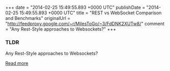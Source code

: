 +++
date = "2014-02-25 15:49:55.893 +0000 UTC"
publishDate = "2014-02-25 15:49:55.893 +0000 UTC"
title = "REST vs WebSocket Comparison and Benchmarks"
originalUrl = "http://feedproxy.google.com/~r/MilesToGo/~3/FdDNK2XUTw8/"
comment = "Any Rest-Style approaches to Websockets?"
+++

### TLDR

Any Rest-Style approaches to Websockets?

[Read more](http://feedproxy.google.com/~r/MilesToGo/~3/FdDNK2XUTw8/)
